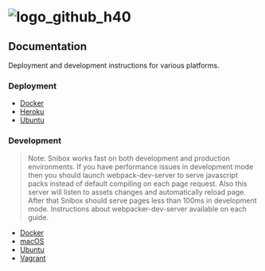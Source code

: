 ![logo_github_h40](https://user-images.githubusercontent.com/312873/35063615-acf68302-fbd8-11e7-91c5-0b3b6f5966c4.png)
=

## Documentation

Deployment and development instructions for various platforms.

### Deployment
* [Docker](https://github.com/vavgustov/snibox/blob/master/docs/deployment/docker.md)
* [Heroku](https://github.com/vavgustov/snibox/blob/master/docs/deployment/heroku.md)
* [Ubuntu](https://github.com/vavgustov/snibox/blob/master/docs/deployment/ubuntu.md)

### Development
> Note: Snibox works fast on both development and production environments. If you have 
performance issues in development mode then you should launch webpack-dev-server to serve 
javascript packs instead of default compiling on each page request. Also this server 
will listen to assets changes and automatically reload page. After that Snibox should 
serve pages less than 100ms in development mode. Instructions about webpacker-dev-server 
available on each guide.  
* [Docker](https://github.com/vavgustov/snibox/blob/master/docs/development/docker.md)
* [macOS](https://github.com/vavgustov/snibox/blob/master/docs/development/macos.md)
* [Ubuntu](https://github.com/vavgustov/snibox/blob/master/docs/development/docker.md)
* [Vagrant](https://github.com/vavgustov/snibox/blob/master/docs/development/vagrant.md)
